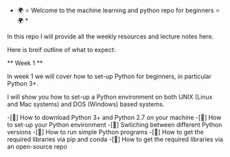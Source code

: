 * :earth_africa: :star: Welcome to the machine learning and python repo for beginners :star: :earth_africa: *

In this repo I will provide all the weekly resources and lecture notes here. 

Here is breif outline of what to expect:

** Week 1 **

In week 1 we will cover how to set-up Python for beginners, in particular Python 3+. 

I will show you how to set-up a Python environment on both UNIX (Linux and Mac systems) and DOS (Windows) based systems. 
 
-[:seedling:] How to download Python 3+ and Python 2.7 on your machine
-[:seedling:] How to set-up your Python environment
-[:seedling:] Swtiching between different Python versions 
-[:seedling:] How to run simple Python programs
-[:seedling:] How to get the required libraries via pip and conda
-[:seedling:] How to get the required libraries via an open-source repo

